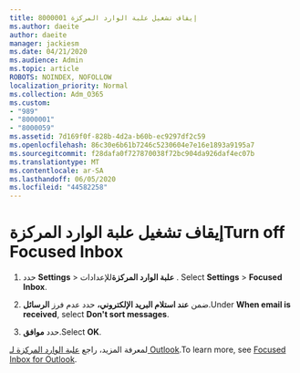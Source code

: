 ```yaml
---
title: 8000001 إيقاف تشغيل علبة الوارد المركزة
ms.author: daeite
author: daeite
manager: jackiesm
ms.date: 04/21/2020
ms.audience: Admin
ms.topic: article
ROBOTS: NOINDEX, NOFOLLOW
localization_priority: Normal
ms.collection: Adm_O365
ms.custom:
- "989"
- "8000001"
- "8000059"
ms.assetid: 7d169f0f-828b-4d2a-b60b-ec9297df2c59
ms.openlocfilehash: 86c30e6b61b7246c5230604e7e16e1893a9195a7
ms.sourcegitcommit: f28dafa0f727870038f72bc904da926daf4ec07b
ms.translationtype: MT
ms.contentlocale: ar-SA
ms.lasthandoff: 06/05/2020
ms.locfileid: "44582258"
---
```

# <a name="turn-off-focused-inbox"></a><span data-ttu-id="f424d-102">إيقاف تشغيل علبة الوارد المركزة</span><span class="sxs-lookup"><span data-stu-id="f424d-102">Turn off Focused Inbox</span></span>

1. <span data-ttu-id="f424d-103">حدد **Settings** \> **علبة الوارد المركزة**للإعدادات .  </span><span class="sxs-lookup"><span data-stu-id="f424d-103">Select **Settings**  \> **Focused Inbox**.</span></span>

2. <span data-ttu-id="f424d-104">ضمن **عند استلام البريد الإلكتروني،** حدد عدم فرز **الرسائل**.</span><span class="sxs-lookup"><span data-stu-id="f424d-104">Under **When email is received**, select **Don't sort messages**.</span></span>

3. <span data-ttu-id="f424d-105">حدد **موافق**.</span><span class="sxs-lookup"><span data-stu-id="f424d-105">Select **OK**.</span></span>

<span data-ttu-id="f424d-106">لمعرفة المزيد، راجع [علبة الوارد المركزة لـ Outlook](https://support.office.com/article/f445ad7f-02f4-4294-a82e-71d8964e3978?wt.mc_id=Office_Outlook_com_Alchemy).</span><span class="sxs-lookup"><span data-stu-id="f424d-106">To learn more, see [Focused Inbox for Outlook](https://support.office.com/article/f445ad7f-02f4-4294-a82e-71d8964e3978?wt.mc_id=Office_Outlook_com_Alchemy).</span></span>
